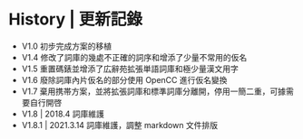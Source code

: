 # History | 更新記錄

- V1.0 初步完成方案的移植
- V1.4 修改了詞庫的幾處不正確的詞序和增添了少量不常用的仮名
- V1.5 重置碼錶並增添了広辭苑拡張単語詞庫和極少量漢文用字
- V1.6 廢除詞庫內片仮名的部分使用 OpenCC 進行仮名變換
- V1.7 棄用携帯方案，並將拡張詞庫和標準詞庫分離開，停用一簡二重，可據需要自行開啓
- V1.8 | 2018.4 詞庫維護
- V1.8.1 | 2021.3.14 詞庫維護，調整 markdown 文件排版
